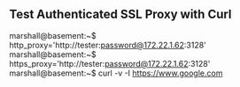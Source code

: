
## Test Authenticated SSL Proxy with Curl

marshall@basement:~$ http_proxy='http://tester:password@172.22.1.62:3128'
marshall@basement:~$ https_proxy='http://tester:password@172.22.1.62:3128'
marshall@basement:~$ curl -v -I https://www.google.com

